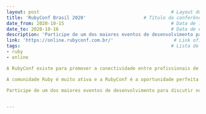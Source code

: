 ```yaml
---
layout: post                                                # Layout do post, deixar por padrão post.
title: 'RubyConf Brasil 2020'                     # Título da conferência.
date_from: 2020-10-15                                       # Data de início da conferência no formato yyyy-mm-dd sem aspas.
date_to: 2020-10-16                                         # Data de encerramento da conferência no formato yyyy-mm-dd sem aspas.
description: 'Participe de um dos maiores eventos de desenvolvimento para discutir novas ideias e colaborar com palestrantes sobre os mais variados temas sobre Ruby, Ruby on Rails, Técnicas Ágeis, JavaScript, Segurança e muito mais.'    # Descrição da conferência.
link: 'https://online.rubyconf.com.br/'                      # Link oficial da conferência.
tags:                                                       # Lista de tags associadas a sua conferência. Ex: Linguagem (js) e estado (sp). Caso seja mais de uma linguagem use apenas geral.
- ruby
- online

A RubyConf existe para promover a conectividade entre profissionais de internet, estimular a troca de informações e fornecer conteúdo relevante e de qualidade.

A comunidade Ruby é muito ativa e a RubyConf é a oportunidade perfeita de se conectar com outras pessoas que utilizam e amam essa inovadora linguagem de programação, além de se conectar e compartilhar experiências e desafios. Não fique de fora!

Participe de um dos maiores eventos de desenvolvimento para discutir novas ideias e colaborar com palestrantes sobre os mais variados temas sobre Ruby, Ruby on Rails, Técnicas Ágeis, JavaScript, Segurança e muito mais.

   
---
```

